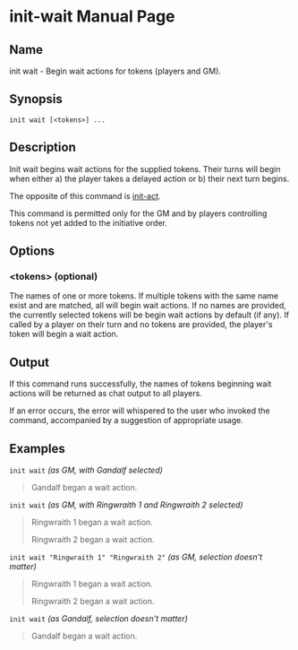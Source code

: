 
# init-wait Manual Page

## Name

init wait - Begin wait actions for tokens (players and GM).

## Synopsis

```
init wait [<tokens>] ...
```

## Description

Init wait begins wait actions for the supplied tokens. Their turns will begin when either a) the player takes a delayed action or b) their next turn begins.

The opposite of this command is [init-act](init-act.md).

This command is permitted only for the GM and by players controlling tokens not yet added to the initiative order.

## Options

### \<tokens\> (optional)
The names of one or more tokens. If multiple tokens with the same name exist and are matched, all will begin wait actions. If no names are provided, the currently selected tokens will be begin wait actions by default (if any). If called by a player on their turn and no tokens are provided, the player's token will begin a wait action.

## Output

If this command runs successfully, the names of tokens beginning wait actions will be returned as chat output to all players.

If an error occurs, the error will whispered to the user who invoked the command, accompanied by a suggestion of appropriate usage.

## Examples

```init wait``` *(as GM, with Gandalf selected)*

> Gandalf began a wait action.

```init wait``` *(as GM, with Ringwraith 1 and Ringwraith 2 selected)*

> Ringwraith 1 began a wait action.
>
> Ringwraith 2 began a wait action.

```init wait "Ringwraith 1" "Ringwraith 2"``` *(as GM, selection doesn't matter)*

> Ringwraith 1 began a wait action.
>
> Ringwraith 2 began a wait action.

```init wait``` *(as Gandalf, selection doesn't matter)*

> Gandalf began a wait action.
